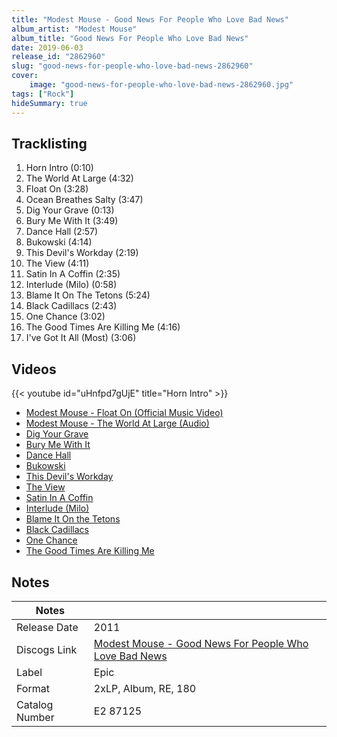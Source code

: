 ```yaml
---
title: "Modest Mouse - Good News For People Who Love Bad News"
album_artist: "Modest Mouse"
album_title: "Good News For People Who Love Bad News"
date: 2019-06-03
release_id: "2862960"
slug: "good-news-for-people-who-love-bad-news-2862960"
cover:
    image: "good-news-for-people-who-love-bad-news-2862960.jpg"
tags: ["Rock"]
hideSummary: true
---
```


## Tracklisting
1. Horn Intro (0:10)
2. The World At Large (4:32)
3. Float On (3:28)
4. Ocean Breathes Salty (3:47)
5. Dig Your Grave (0:13)
6. Bury Me With It (3:49)
7. Dance Hall (2:57)
8. Bukowski (4:14)
9. This Devil's Workday (2:19)
10. The View (4:11)
11. Satin In A Coffin (2:35)
12. Interlude (Milo) (0:58)
13. Blame It On The Tetons (5:24)
14. Black Cadillacs (2:43)
15. One Chance (3:02)
16. The Good Times Are Killing Me (4:16)
17. I've Got It All (Most) (3:06)

## Videos
{{< youtube id="uHnfpd7gUjE" title="Horn Intro" >}}
- [Modest Mouse - Float On (Official Music Video)](https://www.youtube.com/watch?v=CTAud5O7Qqk)
- [Modest Mouse - The World At Large (Audio)](https://www.youtube.com/watch?v=1TXdU9LMmv4)
- [Dig Your Grave](https://www.youtube.com/watch?v=3wFiHru0Ke4)
- [Bury Me With It](https://www.youtube.com/watch?v=-0c53YAYK1o)
- [Dance Hall](https://www.youtube.com/watch?v=LTQhvRv2ziQ)
- [Bukowski](https://www.youtube.com/watch?v=m0VpdRYCv3s)
- [This Devil's Workday](https://www.youtube.com/watch?v=cOIeXLSajSg)
- [The View](https://www.youtube.com/watch?v=POWgfPP88nA)
- [Satin In A Coffin](https://www.youtube.com/watch?v=FC9Puvn9Xsw)
- [Interlude (Milo)](https://www.youtube.com/watch?v=OQATHY-Tgh0)
- [Blame It On the Tetons](https://www.youtube.com/watch?v=kLMENNyUxcI)
- [Black Cadillacs](https://www.youtube.com/watch?v=dTKJcZhrn6A)
- [One Chance](https://www.youtube.com/watch?v=jsiirnDtio8)
- [The Good Times Are Killing Me](https://www.youtube.com/watch?v=oITcKJpM9UQ)

## Notes

| Notes          |             |
| ---------------| ----------- |
| Release Date   | 2011 |
| Discogs Link   | [Modest Mouse - Good News For People Who Love Bad News](https://www.discogs.com/release/2862960) |
| Label          | Epic |
| Format         | 2xLP, Album, RE, 180 |
| Catalog Number | E2 87125 |


